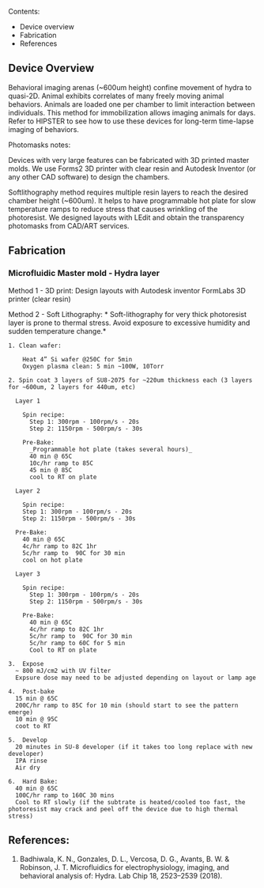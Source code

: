 
Contents:
- Device overview
- Fabrication
- References


## Device Overview
Behavioral imaging arenas (~600um height) confine movement of hydra to quasi-2D. Animal exhibits correlates of many freely moving animal behaviors. Animals are loaded one per chamber to limit interaction between individuals. This method for immobilization allows imaging animals for days. Refer to HIPSTER to see how to use these devices for long-term time-lapse imaging of behaviors. 

Photomasks notes:

Devices with very large features can be fabricated with 3D printed master molds. We use Forms2 3D printer with clear resin and Autodesk Inventor (or any other CAD software) to design the chambers.

Softlithography method requires multiple resin layers to reach the desired chamber height (~600um). It helps to have programmable hot plate for slow temperature ramps to reduce stress that causes wrinkling of the photoresist. We designed layouts with LEdit and obtain the transparency photomasks from CAD/ART services.

## Fabrication
### Microfluidic Master mold - Hydra layer

Method 1 - 3D print:
      Design layouts with Autodesk inventor
      FormLabs 3D printer (clear resin)
    
Method 2 - Soft Lithography:
    * Soft-lithography for very thick photoresist layer is prone to thermal stress. Avoid exposure to excessive humidity and sudden temperature change.*

    1. Clean wafer:

        Heat 4” Si wafer @250C for 5min
        Oxygen plasma clean: 5 min ~100W, 10Torr

    2. Spin coat 3 layers of SU8-2075 for ~220um thickness each (3 layers for ~600um, 2 layers for 440um, etc)

      Layer 1

        Spin recipe: 
          Step 1: 300rpm - 100rpm/s - 20s
          Step 2: 1150rpm - 500rpm/s - 30s

        Pre-Bake:
          _Programmable hot plate (takes several hours)_
          40 min @ 65C 
          10c/hr ramp to 85C 
          45 min @ 85C 
          cool to RT on plate

      Layer 2

        Spin recipe:
        Step 1: 300rpm - 100rpm/s - 20s
        Step 2: 1150rpm - 500rpm/s - 30s

      Pre-Bake:
        40 min @ 65C
        4c/hr ramp to 82C 1hr
        5c/hr ramp to  90C for 30 min
        cool on hot plate

      Layer 3

        Spin recipe:
          Step 1: 300rpm - 100rpm/s - 20s
          Step 2: 1150rpm - 500rpm/s - 30s

        Pre-Bake:
          40 min @ 65C
          4c/hr ramp to 82C 1hr
          5c/hr ramp to  90C for 30 min
          5c/hr ramp to 60C for 5 min
          Cool to RT on plate
    
    3.	Expose 
      ~ 800 mJ/cm2 with UV filter
      Expsure dose may need to be adjusted depending on layout or lamp age
    
    4.	Post-bake
      15 min @ 65C 
      200C/hr ramp to 85C for 10 min (should start to see the pattern emerge)
      10 min @ 95C
      coot to RT
    
    5.	Develop 
      20 minutes in SU-8 developer (if it takes too long replace with new developer)
      IPA rinse
      Air dry
    
    6.	Hard Bake:
      40 min @ 65C
      100C/hr ramp to 160C 30 mins
      Cool to RT slowly (if the subtrate is heated/cooled too fast, the photoresist may crack and peel off the device due to high thermal stress)
      
     

## References:
1. Badhiwala, K. N., Gonzales, D. L., Vercosa, D. G., Avants, B. W. & Robinson, J. T. Microfluidics for electrophysiology, imaging, and behavioral analysis of: Hydra. Lab Chip 18, 2523–2539 (2018).
